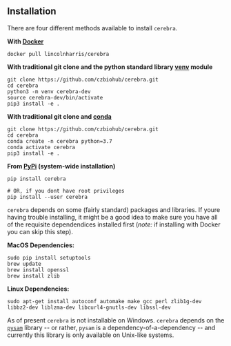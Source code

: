 Installation
------------
There are four different methods available to install `cerebra`.

__With [Docker](https://hub.docker.com/r/lincolnharris/cerebra)__                
```
docker pull lincolnharris/cerebra
```                 

__With traditional git clone and the python standard library [venv](https://docs.python.org/3/library/venv.html) module__
```
git clone https://github.com/czbiohub/cerebra.git
cd cerebra
python3 -m venv cerebra-dev
source cerebra-dev/bin/activate
pip3 install -e . 
```

__With traditional git clone and [conda](https://docs.conda.io/en/latest/)__
``` 
git clone https://github.com/czbiohub/cerebra.git
cd cerebra
conda create -n cerebra python=3.7
conda activate cerebra
pip3 install -e . 
```

__From [PyPi](https://pypi.org/project/cerebra/) (system-wide installation)__              
```
pip install cerebra

# OR, if you dont have root privileges
pip install --user cerebra
```

`cerebra` depends on some (fairly standard) packages and libraries. If youre having trouble installing, it might be a good idea to make sure you have all of the requisite dependendices installed first (_note:_ if installing with Docker you can skip this step). 

__MacOS Dependencies:__
```
sudo pip install setuptools
brew update
brew install openssl
brew install zlib
```

__Linux Dependencies:__
```
sudo apt-get install autoconf automake make gcc perl zlib1g-dev libbz2-dev liblzma-dev libcurl4-gnutls-dev libssl-dev
```

As of present `cerebra` is not installable on Windows. `cerebra` depends on the [`pysam`](https://pysam.readthedocs.io/en/latest/index.html) library -- or rather, `pysam` is a dependency-of-a-dependency -- and currently this library is only available on Unix-like systems. 
